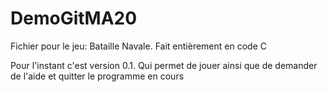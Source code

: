 # DemoGitMA20
Fichier pour le jeu: Bataille Navale.
Fait entièrement en code C

Pour l'instant c'est version 0.1.
Qui permet de jouer ainsi que de demander de l'aide
et quitter le programme en cours